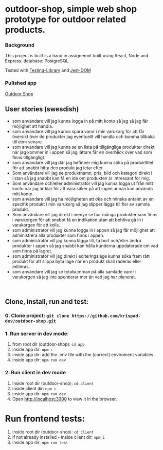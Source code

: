 # outdoor-shop, simple web shop prototype for outdoor related products.


### Background

This project is built is a hand in assignemnt built using React, Node and Express.
database: PostgreSQL

Tested with [Testing-Library](https://testing-library.com/) and [Jest-DOM](https://www.npmjs.com/package/@testing-library/jest-dom)


### Pulished app

[Outdoor Shop](https://nature-shop.herokuapp.com/)


## User stories (swesdish)

- som användare vill jag kunna logga in på mitt konto så jag så jag får möjlighet att handla.
  &nbsp;
- som användare vill jag kunna spara varor i min varukorg för att får översikt över de produkter jag eventuellt vill handla och komma tillbaka till dem senare.
  &nbsp;
- som användare vill jag kunna se en lista på tillgängliga produkter direkt när jag kommer in i appen så jag lättare får en överblick över vad som finns tillgängligt.
  &nbsp;
- som användare vill jag där jag befinner mig kunna söka på produkttitel för att snabbt hitta den produkt jag letar efter.
  &nbsp;
- Som användare vill jag se produktnamn, pris, bild och kategori direkt i listan så jag snabbt kan få en idé om produkten är intressant för mig.
  &nbsp;
- Som användare och/eller administratör vill jag kunna logga ut från mitt konto när jag är klar för att vara säker på att ingen annan kan använda mitt konto.
  &nbsp;
- som användare vill jag ha möjligheten att öka och minska antalet av en specifik produkt i min varukorg så jag slipper lägga till fler av samma produkt.
  &nbsp;
- Som användare vill jag direkt i menyn se hur många produkter som finns i varukorgen för att snabbt få en indikation utan att behöva gå in i varukorgen för att kolla.
  &nbsp;
- som administratör vill jag kunna logga in i appen så jag får möjlighet att administrera alla produkter som finns i appen.
  &nbsp;
- som administratör vill jag kunna lägga till, ta bort och/eller ändra produkter i appen så jag snabbt kan hålla kunderna uppdaterade om vad som finns på lagret.
  &nbsp;
- som administratör vill jag direkt i editeringsläge kunna söka fram rätt produkt för att slippa byta läge när en produkt skall raderas eller editeras.
  &nbsp;
- som användare vill jag se totalsumman på alla samlade varor i varukorgen så jag inte spenderar mer än vad jag har planerat.

&nbsp;


## Clone, install, run and test:

### 0. Clone project: `git clone https://github.com/krispad-dev/outdoor-shop.git`


### 1. Run server in dev mode:

1. from root dir (outdoor-shop): `cd app`
2. inside app dir: `npm i`
3. inside app dir: add the .env file with the (correct) enviroment variables
4. inside app dir: `npm run dev`
    &nbsp;

### 2. Run client in dev mode

1. inside root dir (outdoor-shop): `cd client`
2. inside client dir: `npm i`
3. inside app dir: `npm run dev`
4. Open [http://localhost:3000](http://localhost:3000) to view it in the browser.


# Run frontend tests:


1. inside root dir (outdoor-shop): `cd client`
2. if not already installed - inside client dir: `npm i`
3. inside app dir: `npm run test`
